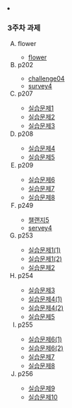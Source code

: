 <base href="https://parkjihong23.github.io/">

 <li><h3>3주차 과제</h3>
        <ol type ="A">
            <li>flower</li>
                <ul>
                    <li><a href="3주차과제/flower/flower.html">flower</a></li>
                </ul>
            <li>p202</li>
            <ul>    
                <li><a href="3주차과제/p202/challenge04.html">challenge04</a></li>
                <li><a href="3주차과제/p202/servey4.html">survey4</a></li>
            </ul>
            <li>p207</li>
            <ul>    
                <li><a href="3주차과제/p207/실습문제1.html">실습문제1</a></li>
                <li><a href="3주차과제/p207/실습문제2.html">실습문제2</a></li>
                <li><a href="3주차과제/p207/실습문제3.html">실습문제3</a></li>
            </ul>
            <li>p208</li>
            <ul>    
                <li><a href="3주차과제/p208/실습문제4.html">실습문제4</a></li>
                <li><a href="3주차과제/p208/실습문제5.html">실습문제5</a></li>
            </ul>
            <li>p209</li>
            <ul>    
                <li><a href="3주차과제/p209/실습문제6.html">실습문제6</a></li>
                <li><a href="3주차과제/p209/실습문제7.html">실습문제7</a></li>
                <li><a href="3주차과제/p209/실습문제8.html">실습문제8</a></li>
            </ul>
            <li>p249</li>
            <ul>    
                <li><a href="3주차과제/p249/challenge05.html">챌랜지5</a></li>
                <li><a href="3주차과제/p249/servey4.html">servey4</a></li>
            </ul>
            <li>p253</li>
            <ul>    
                <li><a href="3주차과제/p253/실습문제1(1).html">실습문제1(1)</a></li>
                <li><a href="3주차과제/p253/실습문제1(2).html">실습문제1(2)</a></li>
                <li><a href="3주차과제/p253/실습문제2.html">실습문제2</a></li>
            </ul>
            <li>p254</li>
            <ul>    
                <li><a href="3주차과제/p254/실습문제3.html">실습문제3</a></li>
                <li><a href="3주차과제/p254/실습문제4(1).html">실습문제4(1)</a></li>
                <li><a href="3주차과제/p254/실습문제4(2).html">실습문제4(2)</a></li>
                <li><a href="3주차과제/p254/실습문제5.html">실습문제5</a></li>
            </ul>
            <li>p255</li>
            <ul>    
                <li><a href="3주차과제/p255/실습문제6(1).html">실습문제6(1)</a></li>
                <li><a href="3주차과제/p255/실습문제6(2).html">실습문제6(2)</a></li>
                <li><a href="3주차과제/p255/실습문제7.html">실습문제7</a></li>
                <li><a href="3주차과제/p255/실습문제8.html">실습문제8</a></li>
            </ul>
            <li>p256</li>
            <ul>    
                <li><a href="3주차과제/p256/실습문제9.html">실습문제9</a></li>
                <li><a href="3주차과제/p256/실습문제10.html">실습문제10</a></li>
            </ul>
        </ol>
    </li>








 
